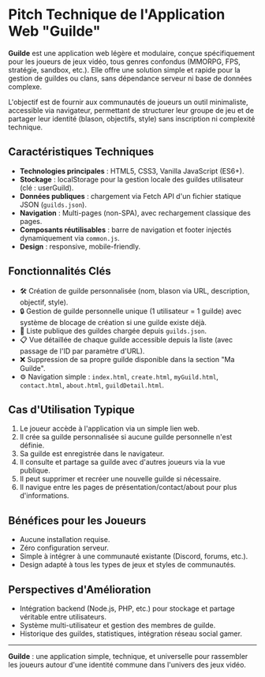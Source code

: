 # Pitch Technique de l'Application Web "Guilde"

**Guilde** est une application web légère et modulaire, conçue spécifiquement pour les joueurs de jeux vidéo, tous genres confondus (MMORPG, FPS, stratégie, sandbox, etc.). Elle offre une solution simple et rapide pour la gestion de guildes ou clans, sans dépendance serveur ni base de données complexe.

L'objectif est de fournir aux communautés de joueurs un outil minimaliste, accessible via navigateur, permettant de structurer leur groupe de jeu et de partager leur identité (blason, objectifs, style) sans inscription ni complexité technique.

## Caractéristiques Techniques

- **Technologies principales** : HTML5, CSS3, Vanilla JavaScript (ES6+).
- **Stockage** : localStorage pour la gestion locale des guildes utilisateur (clé : userGuild).
- **Données publiques** : chargement via Fetch API d'un fichier statique JSON (`guilds.json`).
- **Navigation** : Multi-pages (non-SPA), avec rechargement classique des pages.
- **Composants réutilisables** : barre de navigation et footer injectés dynamiquement via `common.js`.
- **Design** : responsive, mobile-friendly.

## Fonctionnalités Clés

- 🛠️ Création de guilde personnalisée (nom, blason via URL, description, objectif, style).
- 🔒 Gestion de guilde personnelle unique (1 utilisateur = 1 guilde) avec système de blocage de création si une guilde existe déjà.
- 📅 Liste publique des guildes chargée depuis `guilds.json`.
- 📋 Vue détaillée de chaque guilde accessible depuis la liste (avec passage de l'ID par paramètre d'URL).
- ❌ Suppression de sa propre guilde disponible dans la section "Ma Guilde".
- ⚙️ Navigation simple : `index.html`, `create.html`, `myGuild.html`, `contact.html`, `about.html`, `guildDetail.html`.

## Cas d'Utilisation Typique

1. Le joueur accède à l'application via un simple lien web.
2. Il crée sa guilde personnalisée si aucune guilde personnelle n'est définie.
3. Sa guilde est enregistrée dans le navigateur.
4. Il consulte et partage sa guilde avec d'autres joueurs via la vue publique.
5. Il peut supprimer et recréer une nouvelle guilde si nécessaire.
6. Il navigue entre les pages de présentation/contact/about pour plus d'informations.

## Bénéfices pour les Joueurs

- Aucune installation requise.
- Zéro configuration serveur.
- Simple à intégrer à une communauté existante (Discord, forums, etc.).
- Design adapté à tous les types de jeux et styles de communautés.

## Perspectives d'Amélioration

- Intégration backend (Node.js, PHP, etc.) pour stockage et partage véritable entre utilisateurs.
- Système multi-utilisateur et gestion des membres de guilde.
- Historique des guildes, statistiques, intégration réseau social gamer.

---

**Guilde** : une application simple, technique, et universelle pour rassembler les joueurs autour d'une identité commune dans l'univers des jeux vidéo.
